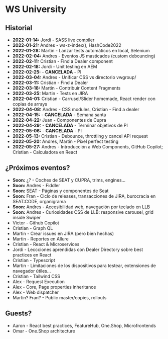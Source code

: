 # WS University

## Historial

+ **2022-01-14:** Jordi - SASS live compiler
+ **2022-01-21:** Andres - ws-z-index(), HashCode2022
+ **2022-01-28:** Martin - Lanzar tests automáticos en local, Selenium
+ **2022-02-04:** Andres - Eventos JS masticados (custom debouncing)
+ **2022-02-11:** Cristian - Find a Dealer component
+ **2022-02-18:** Jordi - Unit testing en AEM
+ **2022-02-25:** - **CANCELADA** - PI
+ **2022-03-04:** Andres - Unificar CSS vs directorio vwgroup/
+ **2022-03-11:** Cristian - Find a Dealer
+ **2022-03-18:** Martin - Contribuir Content Fragments
+ **2022-03-25:** Martin - Tests en JIRA
+ **2022-04-01:** Cristian - Carrusel/Slider homemade, React render con copias de arrays
+ **2022-04-08:** Andres - CSS modules, Cristian - Find a dealer
+ **2022-04-15:** - **CANCELADA** - Semana santa
+ **2022-04-22:** Juan - Componentes de Cupra
+ **2022-04-29:** - **CANCELADA** - Terminar objetivos de PI
+ **2022-05-06:** - **CANCELADA** - PI
+ **2022-05-13:** Cristian - Debounce, throttling y cancel API request
+ **2022-05-20:** Andres, Martin - Pixel perfect testing
+ **2022-05-27:** Andres - Introducción a Web Components, GitHub Copilot; Cristian - Calculadora en React

## ¿Próximos eventos?

+ **Soon:** ¿? - Coches de SEAT y CUPRA, trims, engines...
+ **Soon:** Andres - Fiddler
+ **Soon:** SEAT - Páginas y componentes de Seat
+ **Soon:** Fran - Ciclo de releases, transacciones de JIRA, burocracia en SEAT:CODE, organigrama
+ **Soon:** Andres - Accesibilidad web, navegación por teclado en LLB
+ **Soon:** Andres - Curiosidades CSS de LLB: responsive carousel, grid inside Swiper
+ Victor - Github Copilot
+ Cristian - Graph QL
+ Martin - Crear issues en JIRA (pero bien hechas)
+ Martin - Reportes en Allure
+ Cristian - React & Microservices
+ Jordi - Leccciones aprendidas con Dealer Directory sobre best practices en React
+ Cristian - Typescript
+ Martin - Limitaciones de los dispositivos para testear, extensiones de navegador útiles...
+ Cristian - Tailwind CSS
+ Alex - Request Execution
+ Alex - Core, Page properties inheritance
+ Alex - Web dispatcher
+ Martin? Fran? - Public master/copies, rollouts

## Guests?

+ Aaron - React best practices, FeatureHub, One.Shop, Microfrontends
+ Omar - One.Shop architecture